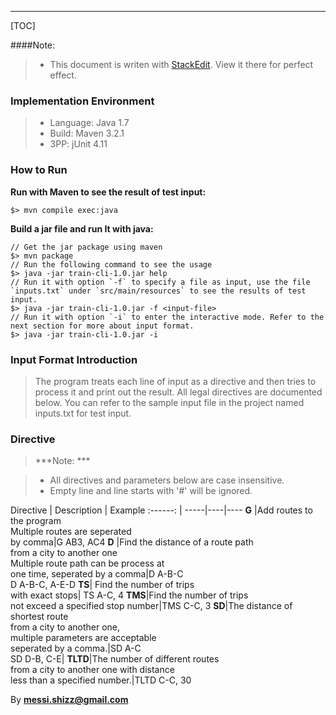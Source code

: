 --------
[TOC]

####Note: 
>- This document is writen with [StackEdit](https://stackedit.io/).  View it there for  perfect effect.

### Implementation Environment

> -  Language: Java 1.7
> - Build: Maven 3.2.1
> - 3PP: jUnit 4.11

### How to Run
 **Run with Maven to see the result of test input:**
```
$> mvn compile exec:java
```
**Build a jar file and run It with java:**
```
// Get the jar package using maven
$> mvn package
// Run the following command to see the usage
$> java -jar train-cli-1.0.jar help
// Run it with option `-f` to specify a file as input, use the file `inputs.txt` under `src/main/resources` to see the results of test input.
$> java -jar train-cli-1.0.jar -f <input-file>
// Run it with option `-i` to enter the interactive mode. Refer to the next section for more about input format.
$> java -jar train-cli-1.0.jar -i
```

### Input Format Introduction
> The  program treats each line of input as a directive and then tries to process it and print out the result. All legal directives are documented below. You can refer to the sample input file in the project named  inputs.txt for  test input.

### Directive
>***Note: *** 

> - All directives and parameters below are case insensitive.
> - Empty line and line starts with '#' will be ignored.

Directive      | Description | Example
:------: | -----|----|----
**G**  |Add routes to the program<br>Multiple routes are seperated<br> by comma|G AB3, AC4 
**D**  |Find the distance of a route path <br>from a city to another one<br>Multiple route path can be process at<br> one time, seperated by a comma|D A-B-C<br>D A-B-C, A-E-D
**TS**| Find the number of trips <br>with exact stops| TS A-C, 4
**TMS**|Find the number of trips<br>not exceed a specified stop number|TMS C-C, 3
**SD**|The distance of shortest route <br>from a city to another one,<br> multiple parameters are acceptable<br>seperated by a comma.|SD A-C<br>SD D-B, C-E|
**TLTD**|The number of different routes <br>from a city to another one with distance<br> less than a specified number.|TLTD C-C, 30

By **<a href="mailto:messi.shizz@gmail.com" target="_top">messi.shizz@gmail.com</a>**
